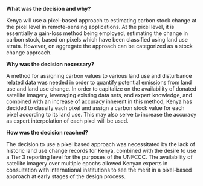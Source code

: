 **What was the decision and why?**

Kenya will use a pixel-based approach to estimating carbon stock change at the pixel level in remote-sensing applications. At the pixel level, it is essentially a gain-loss method being employed, estimating the change in carbon stock, based on pixels which have been classified using land use strata. However, on aggregate the approach can be categorized as a stock change approach.

**Why was the decision necessary?**

A method for assigning carbon values to various land use and disturbance related data was needed in order to quantify potential emissions from land use and land use change. In order to capitalize on the availability of donated satellite imagery, leveraging existing data sets, and expert knowledge, and combined with an increase of accuracy inherent in this method, Kenya has decided to classify each pixel and assign a carbon stock value for each pixel according to its land use. This may also serve to increase the accuracy as expert interpolation of each pixel will be used.

**How was the decision reached?**

The decision to use a pixel based approach was necessitated by the lack of historic land use change records for Kenya, combined with the desire to use a Tier 3 reporting level for the purposes of the UNFCCC.  The availability of satellite imagery over multiple epochs allowed Kenyan experts in consultation with international institutions to see the merit in a pixel-based approach at early stages of the design process.